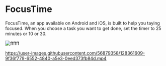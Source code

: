 
# FocusTime

FocusTime, an app available on Android and iOS, is built to help you taying focused. 
When you choose a task you want to get done, set the timer to 25 minutes or 10 or 30.


![ffffff](https://user-images.githubusercontent.com/56879358/128361267-d7d5f23b-1264-48be-b44c-b7f9a24e2ec0.jpg)




https://user-images.githubusercontent.com/56879358/128361609-9f36f779-6552-4840-a5e3-0eed373fb84d.mp4


